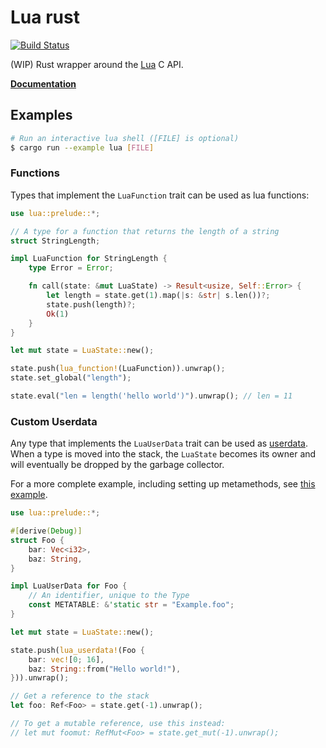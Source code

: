 # Lua rust

[![Build Status](https://travis-ci.org/germangb/lua-rs.svg?branch=master)](https://travis-ci.org/germangb/lua-rs)

(WIP) Rust wrapper around the [Lua](https://www.lua.org/) C API.

**[Documentation](https://germangb.github.io/lua-rs/lua/index.html)**

## Examples

```bash
# Run an interactive lua shell ([FILE] is optional)
$ cargo run --example lua [FILE]
```

### Functions

Types that implement the `LuaFunction` trait can be used as lua functions:

```rust
use lua::prelude::*;

// A type for a function that returns the length of a string
struct StringLength;

impl LuaFunction for StringLength {
    type Error = Error;

    fn call(state: &mut LuaState) -> Result<usize, Self::Error> {
        let length = state.get(1).map(|s: &str| s.len())?;
        state.push(length)?;
        Ok(1)
    }
}

let mut state = LuaState::new();

state.push(lua_function!(LuaFunction)).unwrap();
state.set_global("length");

state.eval("len = length('hello world')").unwrap(); // len = 11
```

### Custom Userdata

Any type that implements the `LuaUserData` trait can be used as [userdata](https://www.lua.org/pil/28.1.html). When a type is moved into the stack, the `LuaState` becomes its owner and will eventually be dropped by the garbage collector.

For a more complete example, including setting up metamethods, see [this example](./examples/lib/vector.rs).

```rust
use lua::prelude::*;

#[derive(Debug)]
struct Foo {
    bar: Vec<i32>,
    baz: String,
}

impl LuaUserData for Foo {
    // An identifier, unique to the Type
    const METATABLE: &'static str = "Example.foo";
}

let mut state = LuaState::new();

state.push(lua_userdata!(Foo {
    bar: vec![0; 16],
    baz: String::from("Hello world!"),
})).unwrap();

// Get a reference to the stack
let foo: Ref<Foo> = state.get(-1).unwrap();

// To get a mutable reference, use this instead:
// let mut foomut: RefMut<Foo> = state.get_mut(-1).unwrap();
```
